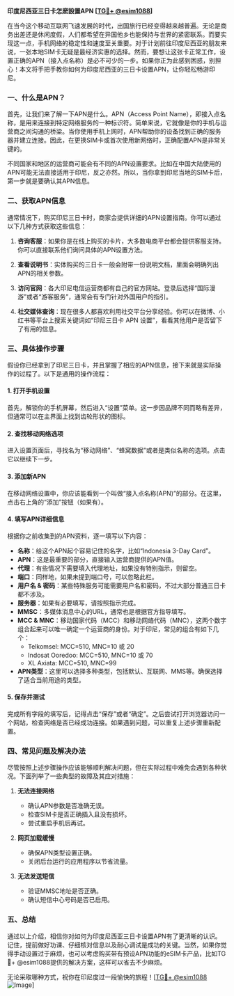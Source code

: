 **印度尼西亚三日卡怎麽設置APN [[TG💪+ @esim1088](https://t.me/s/esim1088)]**

在当今这个移动互联网飞速发展的时代，出国旅行已经变得越来越普遍。无论是商务出差还是休闲度假，人们都希望在异国他乡也能保持与世界的紧密联系。而要实现这一点，手机网络的稳定性和速度至关重要。对于计划前往印度尼西亚的朋友来说，一张本地SIM卡无疑是最经济实惠的选择。然而，要想让这张卡正常工作，设置正确的APN（接入点名称）是必不可少的一步。如果你正为此感到困惑，别担心！本文将手把手教你如何为印度尼西亚的三日卡设置APN，让你轻松畅游印尼。

### 一、什么是APN？

首先，让我们来了解一下APN是什么。APN（Access Point Name），即接入点名称，是用来连接到特定网络服务的一种标识符。简单来说，它就像是你的手机与运营商之间沟通的桥梁。当你使用手机上网时，APN帮助你的设备找到正确的服务器并建立连接。因此，在更换SIM卡或首次使用新网络时，正确配置APN是非常关键的。

不同国家和地区的运营商可能会有不同的APN设置要求。比如在中国大陆使用的APN可能无法直接适用于印尼，反之亦然。所以，当你拿到印尼当地的SIM卡后，第一步就是要确认其APN信息。

### 二、获取APN信息

通常情况下，购买印尼三日卡时，商家会提供详细的APN设置指南。你可以通过以下几种方式获取这些信息：

1. **咨询客服**：如果你是在线上购买的卡片，大多数电商平台都会提供客服支持。你可以直接联系他们询问具体的APN设置方法。
   
2. **查看说明书**：实体购买的三日卡一般会附带一份说明文档，里面会明确列出APN的相关参数。

3. **访问官网**：各大印尼电信运营商都有自己的官方网站。登录后选择“国际漫游”或者“游客服务”，通常会有专门针对外国用户的指引。

4. **社交媒体查询**：现在很多人都喜欢利用社交平台分享经验。你可以在微博、小红书等平台上搜索关键词如“印尼三日卡 APN 设置”，看看其他用户是否留下了有用的信息。

### 三、具体操作步骤

假设你已经拿到了印尼三日卡，并且掌握了相应的APN信息，接下来就是实际操作的过程了。以下是通用的操作流程：

#### 1. 打开手机设置
首先，解锁你的手机屏幕，然后进入“设置”菜单。这一步因品牌不同而略有差异，但通常可以在主界面上找到齿轮形状的图标。

#### 2. 查找移动网络选项
进入设置页面后，寻找名为“移动网络”、“蜂窝数据”或者是类似名称的选项。点击它以继续下一步。

#### 3. 添加新APN
在移动网络设置中，你应该能看到一个叫做“接入点名称(APN)”的部分。在这里，点击右上角的“添加”按钮（如果有）。

#### 4. 填写APN详细信息
根据你之前收集到的APN资料，逐一填写以下内容：
   - **名称**：给这个APN起个容易记住的名字，比如“Indonesia 3-Day Card”。
   - **APN**：这是最重要的部分，直接输入运营商提供的APN值。
   - **代理**：有些情况下需要填入代理地址，如果没有特别指示，则留空。
   - **端口**：同样地，如果未提到端口号，可以忽略此栏。
   - **用户名 & 密码**：某些特殊服务可能需要用户名和密码，不过大部分普通三日卡都不涉及。
   - **服务器**：如果有必要填写，请按照指示完成。
   - **MMSC**：多媒体消息中心的URL，通常也是根据官方指导填写。
   - **MCC & MNC**：移动国家代码（MCC）和移动网络代码（MNC），这两个数字组合起来可以唯一确定一个运营商的身份。对于印尼，常见的组合有如下几个：
     - Telkomsel: MCC=510, MNC=10 或 20
     - Indosat Ooredoo: MCC=510, MNC=10 或 70
     - XL Axiata: MCC=510, MNC=99
   - **APN类型**：这里可以选择多种类型，包括默认、互联网、MMS等。确保选择了适合当前用途的类型。

#### 5. 保存并测试
完成所有字段的填写后，记得点击“保存”或者“确定”。之后尝试打开浏览器访问一个网站，检查网络是否已经成功连接。如果遇到问题，可以重复上述步骤重新配置。

### 四、常见问题及解决办法

尽管按照上述步骤操作应该能够顺利解决问题，但在实际过程中难免会遇到各种状况。下面列举了一些典型的故障及其应对措施：

1. **无法连接网络**
   - 确认APN参数是否准确无误。
   - 检查SIM卡是否正确插入且没有损坏。
   - 尝试重启手机后再试。

2. **网页加载缓慢**
   - 确保APN类型设置正确。
   - 关闭后台运行的应用程序以节省流量。

3. **无法发送短信**
   - 验证MMSC地址是否正确。
   - 确认短信中心号码是否已启用。

### 五、总结

通过以上介绍，相信你对如何为印度尼西亚三日卡设置APN有了更清晰的认识。记住，提前做好功课、仔细核对信息以及耐心调试是成功的关键。当然，如果你觉得手动设置过于麻烦，也可以考虑购买带有预设APN功能的eSIM卡产品，比如TG💪+ @esim1088提供的解决方案，这样可以省去不少麻烦。

无论采取哪种方式，祝你在印尼度过一段愉快的旅程！[[TG💪+ @esim1088](https://t.me/s/esim1088) ![Image](https://i.postimg.cc/4NQfJmqS/Snipaste-2025-05-13-00-14-12.png)]